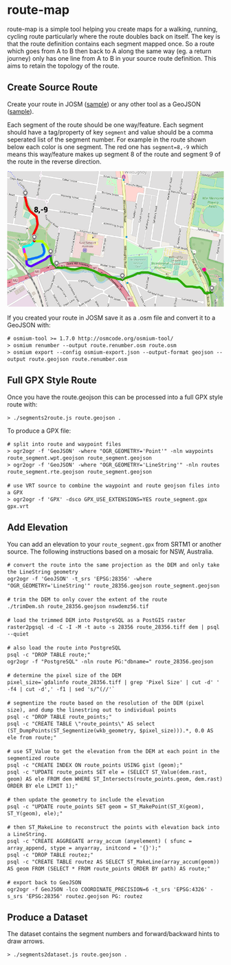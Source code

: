 # route-map

route-map is a simple tool helping you create maps for a walking, running, cycling route particularly where the route doubles back on itself. The key is that the route definition contains each segment mapped once. So a route which goes from A to B then back to A along the same way (eg. a return journey) only has one line from A to B in your source route definition. This aims to retain the topology of the route.

## Create Source Route
Create your route in JOSM ([sample](data/willoughby-park-run.osm)) or any other tool as a GeoJSON ([sample](data/willoughby-park-run.geojson)).

Each segment of the route should be one way/feature. Each segment should have a tag/property of key `segment` and value should be a comma seperated list of the segment number. For example in the route shown below each color is one segment. The red one has `segment=8,-9` which means this way/feature makes up segment 8 of the route and segment 9 of the route in the reverse direction.

<img alt="Map of Willoughby Park Run Route" src="data/willoughby-park-run.png">

If you created your route in JOSM save it as a .osm file and convert it to a GeoJSON with:

    # osmium-tool >= 1.7.0 http://osmcode.org/osmium-tool/
    > osmium renumber --output route.renumber.osm route.osm
    > osmium export --config osmium-export.json --output-format geojson --output route.geojson route.renumber.osm

## Full GPX Style Route

Once you have the route.geojson this can be processed into a full GPX style route with:

    > ./segments2route.js route.geojson .

To produce a GPX file:

    # split into route and waypoint files
    > ogr2ogr -f 'GeoJSON' -where "OGR_GEOMETRY='Point'" -nln waypoints route_segment.wpt.geojson route_segment.geojson 
    > ogr2ogr -f 'GeoJSON' -where "OGR_GEOMETRY='LineString'" -nln routes route_segment.rte.geojson route_segment.geojson 

    # use VRT source to combine the waypoint and route geojson files into a GPX
    > ogr2ogr -f 'GPX' -dsco GPX_USE_EXTENSIONS=YES route_segment.gpx gpx.vrt 


## Add Elevation

You can add an elevation to your `route_segment.gpx` from SRTM1 or another source. The following instructions based on a mosaic for NSW, Australia.

    # convert the route into the same projection as the DEM and only take the LineString geometry
    ogr2ogr -f 'GeoJSON' -t_srs 'EPSG:28356' -where "OGR_GEOMETRY='LineString'" route_28356.geojson route_segment.geojson

    # trim the DEM to only cover the extent of the route
    ./trimDem.sh route_28356.geojson nswdemz56.tif

    # load the trimmed DEM into PostgreSQL as a PostGIS raster
    raster2pgsql -d -C -I -M -t auto -s 28356 route_28356.tiff dem | psql --quiet

    # also load the route into PostgreSQL
    psql -c "DROP TABLE route;"
    ogr2ogr -f "PostgreSQL" -nln route PG:"dbname=" route_28356.geojson 

    # determine the pixel size of the DEM
    pixel_size=`gdalinfo route_28356.tiff | grep 'Pixel Size' | cut -d' ' -f4 | cut -d',' -f1 | sed 's/^(//'`

    # segmentize the route based on the resolution of the DEM (pixel size), and dump the linestring out to individual points
    psql -c "DROP TABLE route_points;"
    psql -c "CREATE TABLE \"route_points\" AS select (ST_DumpPoints(ST_Segmentize(wkb_geometry, $pixel_size))).*, 0.0 AS ele from route;"

    # use ST_Value to get the elevation from the DEM at each point in the segmentized route
    psql -c "CREATE INDEX ON route_points USING gist (geom);"
    psql -c "UPDATE route_points SET ele = (SELECT ST_Value(dem.rast, geom) AS ele FROM dem WHERE ST_Intersects(route_points.geom, dem.rast) ORDER BY ele LIMIT 1);"

    # then update the geometry to include the elevation
    psql -c "UPDATE route_points SET geom = ST_MakePoint(ST_X(geom), ST_Y(geom), ele);"

    # then ST_MakeLine to reconstruct the points with elevation back into a LineString.
    psql -c "CREATE AGGREGATE array_accum (anyelement) ( sfunc = array_append, stype = anyarray, initcond = '{}');"
    psql -c "DROP TABLE routez;"
    psql -c "CREATE TABLE routez AS SELECT ST_MakeLine(array_accum(geom)) AS geom FROM (SELECT * FROM route_points ORDER BY path) AS route;"

    # export back to GeoJSON
    ogr2ogr -f GeoJSON -lco COORDINATE_PRECISION=6 -t_srs 'EPSG:4326' -s_srs 'EPSG:28356' routez.geojson PG: routez

## Produce a Dataset

The dataset contains the segment numbers and forward/backward hints to draw arrows.

    > ./segments2dataset.js route.geojson .
